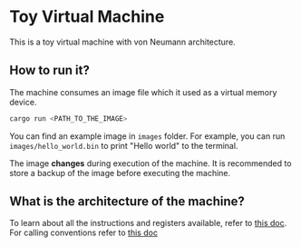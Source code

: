 # Toy Virtual Machine

This is a toy virtual machine with von Neumann architecture.

## How to run it?
The machine consumes an image file which it used as a virtual memory device.
```bash
cargo run <PATH_TO_THE_IMAGE>
```

You can find an example image in `images` folder. For example, you can run 
`images/hello_world.bin` to print "Hello world" to the terminal.

The image **changes** during execution of the machine. It is recommended to
store a backup of the image before executing the machine.

## What is the architecture of the machine?
To learn about all the instructions and registers available, refer to 
[this doc](docs/instructions.md). For calling conventions refer to [this doc](docs/instructions.md) 
